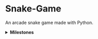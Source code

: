# Snake-Game
An arcade snake game made with Python. 

<details><summary><b>Milestones<b/></summary>
<hr>
  
  - Todo
      - Obstacles and Border Collision
      - Second Player and Lives
      - Other Level
      - Main Menu
      - AI Snake
      - Login
      - Leader Board
      - Save Progress
  
  - Compleated
     - Score
     - Spawning an apple
     - Eating apple
     - Snake motion
    
